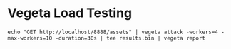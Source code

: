# Vegeta Load Testing

`echo "GET http://localhost/8888/assets" | vegeta attack -workers=4 -max-workers=10 -duration=30s | tee results.bin | vegeta report`

